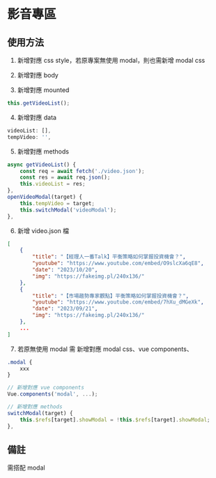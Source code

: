 # 影音專區

## 使用方法

1. 新增對應 css style，若原專案無使用 modal，則也需新增 modal css

2. 新增對應 body

3. 新增對應 mounted

```js
this.getVideoList();
```

4. 新增對應 data

```js
videoList: [],
tempVideo: '',
```

5. 新增對應 methods

```js
async getVideoList() {
    const req = await fetch('./video.json');
    const res = await req.json();
    this.videoList = res;
},
openVideoModal(target) {
    this.tempVideo = target;
    this.switchModal('videoModal');
},
```

6. 新增 video.json 檔

```json
[
    {
        "title": "【經理人一番Talk】平衡策略如何掌握投資機會？",
        "youtube": "https://www.youtube.com/embed/O9slcXa6qE8",
        "date": "2023/10/20",
        "img": "https://fakeimg.pl/240x136/"
    },
    {
        "title": "【市場趨勢專家觀點】平衡策略如何掌握投資機會？",
        "youtube": "https://www.youtube.com/embed/7hXu_dMGeXk",
        "date": "2023/09/21",
        "img": "https://fakeimg.pl/240x136/"
    },
    ...
]
```

7. 若原無使用 modal 需 新增對應 modal css、vue components、

```css
.modal {
    xxx
}
```

```js
// 新增對應 vue components
Vue.components('modal', ...);
```

```js
// 新增對應 methods
switchModal(target) {
    this.$refs[target].showModal = !this.$refs[target].showModal;
},
```

## 備註

需搭配 modal
